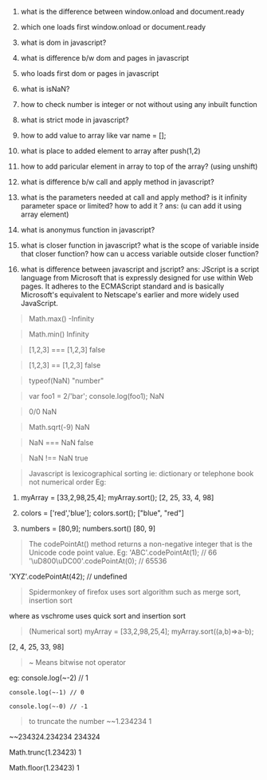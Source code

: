 1) what is the difference between 
window.onload and document.ready

2) which one loads first window.onload or document.ready

3) what is dom in javascript?

4) what is difference b/w dom and pages in javascript

5) who loads first dom or pages in javascript

6) what is isNaN?

7) how to check number is integer or not without using any inbuilt function

8) what is strict mode in javascript?

9) how to add value to array
  like var name = [];

10) what is place to added element to array after push(1,2)

11) how to add paricular element in array to top of the array? (using unshift)

12) what is difference b/w call and apply method in javascript?

13) what is the parameters needed at call and apply method? is it infinity parameter space or limited? how to add it ?
  ans: (u can add it using array element)

14) what is anonymus function in javascript?

15) what is closer function in javascript? what is the scope of variable inside that closer function? how can u access variable outside closer function?

16) what is difference between javascript and jscript?
ans: JScript is a script language from Microsoft that is expressly designed for use within Web pages. It adheres to the ECMAScript standard and is basically Microsoft's equivalent to Netscape's earlier and more widely used JavaScript.

> Math.max()
-Infinity

> Math.min()
Infinity

> [1,2,3] === [1,2,3]
false

> [1,2,3] == [1,2,3]
false

> typeof(NaN)
"number"

> var foo1 = 2/'bar'; console.log(foo1);
NaN

> 0/0
NaN

> Math.sqrt(-9)
NaN

> NaN === NaN
false

> NaN !== NaN
true

> Javascript is lexicographical sorting ie: dictionary or telephone book not numerical order
Eg: 
1) myArray = [33,2,98,25,4]; myArray.sort();
[2, 25, 33, 4, 98]

2) colors = ['red','blue']; colors.sort();
["blue", "red"]

3) numbers = [80,9]; numbers.sort()
[80, 9]

> The codePointAt() method returns a non-negative integer that is the Unicode code point value.
Eg: 
'ABC'.codePointAt(1);          // 66
'\uD800\uDC00'.codePointAt(0); // 65536

'XYZ'.codePointAt(42); // undefined

> Spidermonkey of firefox uses sort algorithm such as merge sort, insertion sort

  where as vschrome uses quick sort and insertion sort

> (Numerical sort) myArray = [33,2,98,25,4]; myArray.sort((a,b)=>a-b);

[2, 4, 25, 33, 98]

> ~ Means bitwise not operator

eg: console.log(~-2) // 1

    console.log(~-1) // 0

    console.log(~-0) // -1

> to truncate the number
~~1.234234
1

~~234324.234234
234324

Math.trunc(1.23423)
1

Math.floor(1.23423)
1

> 
 
